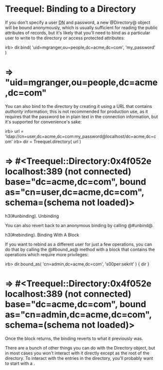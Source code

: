 # Treequel: Binding to a Directory

If you don't specify a user <abbr title="Distingished Name">DN</abbr> and password, a new @Directory@ object will be bound anonymously, which is usually sufficient for reading the public attributes of records, but it's likely that you'll need to bind as a particular user to write to the directory or access protected attributes:

<?example { language: irb, caption: "Binding to the directory." } ?>
irb> dir.bind( 'uid=mgranger,ou=people,dc=acme,dc=com', 'my_password' )
# => "uid=mgranger,ou=people,dc=acme,dc=com"
<?end?>

You can also bind to the directory by creating it using a URL that contains _authority_ information; this is not recommended for production use, as it requires that the password be in plain text in the connection information, but it's supported for convenience's sake:

<?example { language: irb, caption: "Fetching a directory by URL with automatic binding." } ?>
irb> url = 'ldap://cn=user,dc=acme,dc=com:my_password@localhost/dc=acme,dc=com'
irb> dir = Treequel.directory( url )
# => #<Treequel::Directory:0x4f052e localhost:389 (not connected) base="dc=acme,dc=com", bound as="cn=user,dc=acme,dc=com", schema=(schema not loaded)>
<?end?>

h3(#unbinding). Unbinding

You can also revert back to an anonymous binding by calling @#unbind@.

h3(#rebinding). Binding With A Block

If you want to rebind as a different user for just a few operations, you can do that by calling the @#bound_as@ method with a block that contains the operations which require more privileges:

<?example { language: irb, caption: "Executing a block with a different binding." } ?>
irb> dir.bound_as( 'cn=admin,dc=acme,dc=com', 's00per:sekrit' ) { dir }
# => #<Treequel::Directory:0x4f052e localhost:389 (not connected) base="dc=acme,dc=com", bound as="cn=admin,dc=acme,dc=com", schema=(schema not loaded)>
<?end?>

Once the block returns, the binding reverts to what it previously was.

There are a bunch of other things you can do with the Directory object, but in most cases you won't interact with it directly except as the root of the directory. To interact with the entries in the directory, you'll probably want to start with a <?api Treequel::Branch ?>.

